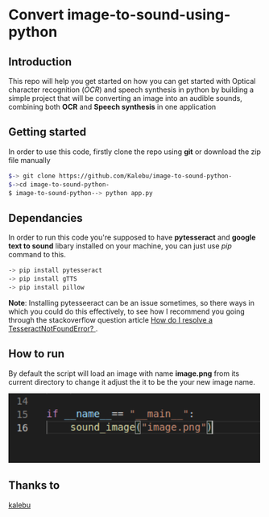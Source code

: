 # Convert image-to-sound-using-python

Introduction
--------
This repo will help you get started on how you can get started with Optical character recognition (*OCR*) and speech synthesis in python by building a simple project that will be converting an image into an audible sounds, combining both **OCR** and **Speech synthesis** in one application



Getting started 
-----------------
In order to use this code, firstly clone the repo using **git** or download the zip file manually

```bash
$-> git clone https://github.com/Kalebu/image-to-sound-python-
$->cd image-to-sound-python-
$ image-to-sound-python--> python app.py
```

Dependancies 
-------------
In order to run this code you're supposed to have **pytesseract** and **google text to sound** libary installed
on your machine, you can just use *pip* command to this.

```bash
-> pip install pytesseract
-> pip install gTTS
-> pip install pillow
```

**Note**: Installing pytesseeract can be an issue sometimes, so there ways in which you could do this effectively, to see how I recommend you going through the stackoverflow question  article [How do I resolve a TesseractNotFoundError? ](https://stackoverflow.com/questions/50655738/how-do-i-resolve-a-tesseractnotfounderror)
.


How to run 
------------
By default the script will load an image with name **image.png** from its current directory
to change it adjust the it to be the your new image name.

<img src="sample.png" alt="sample" width="500"/>

Thanks to
-------------
[kalebu](https://github.com/Kalebu)


